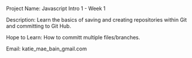 Project Name: 
    Javascript Intro 1 - Week 1

Description: 
    Learn the basics of saving and creating repositories within Git and committing to Git Hub.

Hope to Learn: 
    How to committ multiple files/branches.

Email:
    katie_mae_bain_gmail.com 